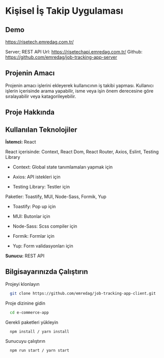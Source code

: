 
# Kişisel İş Takip Uygulaması


## Demo 
https://risetech.emredag.com.tr/

Server;
REST API Url: https://risetechapi.emredag.com.tr/
Github: https://github.com/emredag/job-tracking-app-server

## Projenin Amacı

Projenin amacı işlerini ekleyerek kullanıcının iş takibi yapması. Kullanıcı işlerin içerisinde arama yapabilir, isme veya işin önem derecesine göre sıralayabilir veya katagorileyebilir. 


## Proje Hakkında


 
## Kullanılan Teknolojiler

**İstemci:** React

React içerisinde: Context, React Dom, React Router, Axios, Eslint, Testing Library

- Context: Global state tanımlamaları yapmak için

- Axios: API istekleri için

- Testing Library: Testler için 



Paketler: Toastify, MUI, Node-Sass, Formik, Yup

- Toastify: Pop up için
 
- MUI: Butonlar için

- Node-Sass: Scss compiler için

- Formik: Formlar için

- Yup: Form validasyonları için

**Sunucu:** REST API

  
## Bilgisayarınızda Çalıştırın

Projeyi klonlayın

```bash
  git clone https://github.com/emredag/job-tracking-app-client.git
```

Proje dizinine gidin

```bash
  cd e-commerce-app
```

Gerekli paketleri yükleyin

```bash
  npm install / yarn install
```

Sunucuyu çalıştırın

```bash
  npm run start / yarn start
```


  
